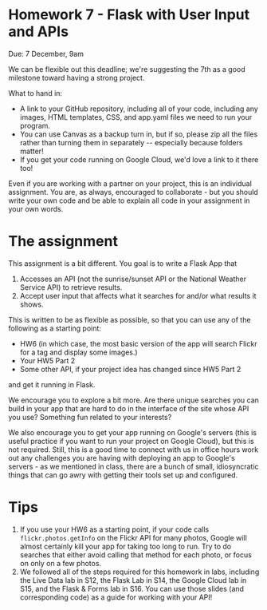 # Homework 7 - Flask with User Input and APIs
Due: 7 December, 9am

We can be flexible out this deadline; we're suggesting the 7th as a good milestone toward having a strong project.

What to hand in: 
- A link to your GitHub repository, including all of your code, including any images, HTML templates, CSS, and app.yaml files we need to run your program.
- You can use Canvas as a backup turn in, but if so, please zip all the files rather than turning them in separately -- especially because folders matter!
- If you get your code running on Google Cloud, we'd love a link to it there too!

Even if you are working with a partner on your project, this is an individual assignment. You are, as always, encouraged to collaborate - but you should write your own code and be able to explain all code in your assignment in your own words.

# The assignment
This assignment is a bit different. You goal is to write a Flask App that
1. Accesses an API (not the sunrise/sunset API or the National Weather Service API) to retrieve results.
2. Accept user input that affects what it searches for and/or what results it shows.

This is written to be as flexible as possible, so that you can use any of the following as a starting point:
- HW6 (in which case, the most basic version of the app will search Flickr for a tag and display some images.) 
- Your HW5 Part 2
- Some other API, if your project idea has changed since HW5 Part 2

and get it running in Flask. 

We encourage you to explore a bit more. Are there unique searches you can build in your app that are hard to do in the interface of the site whose API you use? Something fun related to your interests?

We also encourage you to get your app running on Google's servers (this is useful practice if you want to run your project on Google Cloud), but this is not required. Still, this is a good time to connect with us in office hours work out any challenges you are having with deploying an app to Google's servers - as we mentioned in class, there are a bunch of small, idiosyncratic things that can go awry with getting their tools set up and configured.

# Tips
1. If you use your HW6 as a starting point, if your code calls  `flickr.photos.getInfo` on the Flickr API for many photos, Google will almost certainly kill your app for taking too long to run. Try to do searches that either avoid calling that method for each photo, or focus on only on a few photos.
2. We followed all of the steps required for this homework in labs, including the Live Data lab in S12, the Flask Lab in S14, the Google Cloud lab in S15, and the Flask & Forms lab in S16. You can use those slides (and corresponding code) as a guide for working with your API!